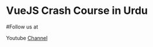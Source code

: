 # VueJS Crash Course in Urdu
#Follow us at
<p>Youtube <a href="https://youtube.com/phpdocs">Channel</a></p>